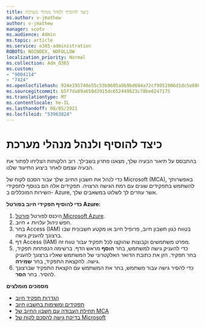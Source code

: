 ```yaml
---
title: כיצד להוסיף ולנהל מנהלי מערכת
ms.author: v-jmathew
author: v-jmathew
manager: scotv
ms.audience: Admin
ms.topic: article
ms.service: o365-administration
ROBOTS: NOINDEX, NOFOLLOW
localization_priority: Normal
ms.collection: Adm_O365
ms.custom:
- "9004114"
- "7424"
ms.openlocfilehash: 924e195740e55c53b9605a9b9bd694a72cf9951006d1dc5e888023cd6e3f9d45
ms.sourcegitcommit: b5f7da89a650d2915dc652449623c78be6247175
ms.translationtype: MT
ms.contentlocale: he-IL
ms.lasthandoff: 08/05/2021
ms.locfileid: "53963824"
---
```

# <a name="how-to-add-and-manage-admins"></a>כיצד להוסיף ולנהל מנהלי מערכת

בהתבסס על תיאור הבעיה שלך, מצאנו פתרון בשבילך. רוב הלקוחות הצליחו לפתור את הבעיה עצמם לאחר ביצוע התיעוד שלנו.

כדי לנהל את חשבון החיוב שלך עבור הסכם לקוח של Microsoft (MCA), באפשרותך להשתמש בתפקידים שונים עם רמת הגישה הרצויה. תפקידים אלה הם בנוסף לתפקידי השירות המוכללים ב- Azure, אשר עוזרים לך לשלוט במשאבים שלך.

**כדי להוסיף תפקידי חיוב בפורטל Azure:**

1. היכנס לפורטל [פורטל Microsoft Azure](https://portal.azure.com/).
2. חפש *ניהול עלויות + חיוב*.
3. בחר Access (IAM) בטווח כגון חשבון חיוב, פרופיל חיוב או מקטע חשבונית שבו ברצונך להעניק גישה.
4. דף Access (IAM) מפרט משתמשים וקבוצות שהוקצו לכל תפקיד עבור טווח זה.
5. כדי להעניק גישה למשתמש, בחר **הוסף** מראש הדף. ברשימה *הנפתחת* תפקיד, בחר תפקיד. הזן את כתובת הדואר האלקטרוני של המשתמש שאליו ברצונך להעניק גישה. להקצאת התפקיד, בחר **שמירה**.
6. כדי להסיר גישה עבור משתמש, בחר את המשתמש עם הקצאת התפקיד שברצונך להסיר. בחר **הסר**.

**מסמכים מומלצים**

- [הגדרות תפקיד חיוב](https://docs.microsoft.com/azure/cost-management-billing/manage/understand-mca-roles)
- [תפקידים ומשימות בחשבון חיוב](https://docs.microsoft.com/azure/cost-management-billing/manage/understand-mca-roles#billing-account-roles-and-tasks)
- [תחילת העבודה עם חשבון החיוב של MCA](https://docs.microsoft.com/azure/cost-management-billing/understand/mca-overview)
- [בדיקת גישה להסכם לקוח של Microsoft](https://docs.microsoft.com/azure/cost-management-billing/manage/change-credit-card?WT.mc_id=Portal-Microsoft_Azure_Support%22%20%5Cl%20%22manage-credit-cards-for-a-microsoft-customer-agreement%22%20%5Ct%20%22_blank#check-the-type-of-your-account)

